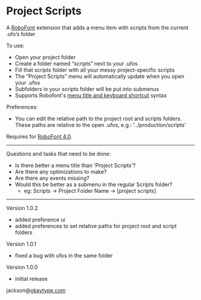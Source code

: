 # Project Scripts

A [RoboFont] extension that adds a menu item with scripts from the current .ufo’s folder

To use:
- Open your project folder
- Create a folder named “scripts” next to your .ufos
- Fill that scripts folder with all your messy project-specific scripts
- The “Project Scripts” menu will automatically update when you open your .ufos
- Subfolders in your scripts folder will be put into submenus
- Supports Robofont's [menu title and keyboard shortcut] syntax

Preferences:
- You can edit the relative path to the project root and scripts folders. These paths are relative to the open .ufos, e.g.: '../production/scripts'


Requires for [RoboFont 4.0].

- - -

Questions and tasks that need to be done:
- Is there better a menu title than 'Project Scripts'?
- Are there any optimizations to make?
- Are there any events missing?
- Would this be better as a submenu in the regular Scripts folder?
    - eg: Scripts -> Project Folder Name -> [project scripts]

- - -

Version 1.0.2
- added preference ui
- added preferences to set relative paths for project root and script folders

Version 1.0.1
- fixed a bug with ufos in the same folder

Version 1.0.0
- initial release

jackson@[okaytype.com]


[okaytype.com]: https://okaytype.com
[RoboFont]: https://robofont.com
[RoboFont 4.0]: https://forum.robofont.com/topic/804/robofont-four
[Menu title and keyboard shortcut]: https://www.robofont.com/documentation/reference/workspace/scripting-window/?highlight=menuTitle#menu-title-and-keyboard-shortcut
